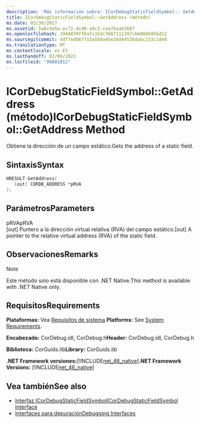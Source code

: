 ```yaml
---
description: 'Más información sobre: ICorDebugStaticFieldSymbol:: GetAddress (método)'
title: ICorDebugStaticFieldSymbol::GetAddress (método)
ms.date: 03/30/2017
ms.assetid: 5a6c9a5a-ec72-4c40-a9c3-cee7baa63687
ms.openlocfilehash: 1944839ff6afc31dc3667111397cbb088b95b412
ms.sourcegitcommit: ddf7edb67715a5b9a45e3dd44536dabc153c1de0
ms.translationtype: MT
ms.contentlocale: es-ES
ms.lasthandoff: 02/06/2021
ms.locfileid: "99801012"
---
```

# <a name="icordebugstaticfieldsymbolgetaddress-method"></a><span data-ttu-id="0aad3-103">ICorDebugStaticFieldSymbol::GetAddress (método)</span><span class="sxs-lookup"><span data-stu-id="0aad3-103">ICorDebugStaticFieldSymbol::GetAddress Method</span></span>

<span data-ttu-id="0aad3-104">Obtiene la dirección de un campo estático.</span><span class="sxs-lookup"><span data-stu-id="0aad3-104">Gets the address of a static field.</span></span>  
  
## <a name="syntax"></a><span data-ttu-id="0aad3-105">Sintaxis</span><span class="sxs-lookup"><span data-stu-id="0aad3-105">Syntax</span></span>  
  
```cpp  
HRESULT GetAddress(  
   [out] CORDB_ADDRESS *pRVA  
);  
```  
  
## <a name="parameters"></a><span data-ttu-id="0aad3-106">Parámetros</span><span class="sxs-lookup"><span data-stu-id="0aad3-106">Parameters</span></span>  

 <span data-ttu-id="0aad3-107">pRVA</span><span class="sxs-lookup"><span data-stu-id="0aad3-107">pRVA</span></span>  
 <span data-ttu-id="0aad3-108">[out] Puntero a la dirección virtual relativa (RVA) del campo estático.</span><span class="sxs-lookup"><span data-stu-id="0aad3-108">[out] A pointer to the relative virtual address (RVA) of the static field.</span></span>  
  
## <a name="remarks"></a><span data-ttu-id="0aad3-109">Observaciones</span><span class="sxs-lookup"><span data-stu-id="0aad3-109">Remarks</span></span>  
  
> [!NOTE]
> <span data-ttu-id="0aad3-110">Este método solo está disponible con .NET Native.</span><span class="sxs-lookup"><span data-stu-id="0aad3-110">This method is available with .NET Native only.</span></span>  
  
## <a name="requirements"></a><span data-ttu-id="0aad3-111">Requisitos</span><span class="sxs-lookup"><span data-stu-id="0aad3-111">Requirements</span></span>  

 <span data-ttu-id="0aad3-112">**Plataformas:** Vea [Requisitos de sistema](../../get-started/system-requirements.md).</span><span class="sxs-lookup"><span data-stu-id="0aad3-112">**Platforms:** See [System Requirements](../../get-started/system-requirements.md).</span></span>  
  
 <span data-ttu-id="0aad3-113">**Encabezado:** CorDebug.idl, CorDebug.h</span><span class="sxs-lookup"><span data-stu-id="0aad3-113">**Header:** CorDebug.idl, CorDebug.h</span></span>  
  
 <span data-ttu-id="0aad3-114">**Biblioteca:** CorGuids.lib</span><span class="sxs-lookup"><span data-stu-id="0aad3-114">**Library:** CorGuids.lib</span></span>  
  
 <span data-ttu-id="0aad3-115">**.NET Framework versiones:**[!INCLUDE[net_46_native](../../../../includes/net-46-native-md.md)]</span><span class="sxs-lookup"><span data-stu-id="0aad3-115">**.NET Framework Versions:** [!INCLUDE[net_46_native](../../../../includes/net-46-native-md.md)]</span></span>  
  
## <a name="see-also"></a><span data-ttu-id="0aad3-116">Vea también</span><span class="sxs-lookup"><span data-stu-id="0aad3-116">See also</span></span>

- [<span data-ttu-id="0aad3-117">Interfaz ICorDebugStaticFieldSymbol</span><span class="sxs-lookup"><span data-stu-id="0aad3-117">ICorDebugStaticFieldSymbol Interface</span></span>](icordebugstaticfieldsymbol-interface.md)
- [<span data-ttu-id="0aad3-118">Interfaces para depuración</span><span class="sxs-lookup"><span data-stu-id="0aad3-118">Debugging Interfaces</span></span>](debugging-interfaces.md)

